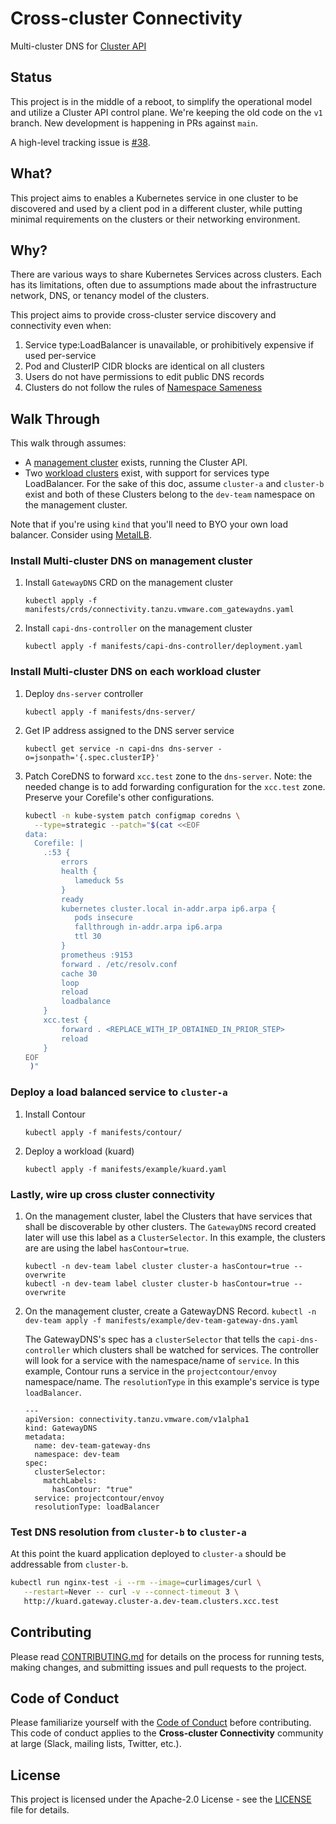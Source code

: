 # Cross-cluster Connectivity

Multi-cluster DNS for [Cluster API](https://cluster-api.sigs.k8s.io/)


## Status

This project is in the middle of a reboot, to simplify the operational model
and utilize a Cluster API control plane.  We're keeping the old code on the `v1`
branch.  New development is happening in PRs against `main`.

A high-level tracking issue is [#38](https://github.com/vmware-tanzu/cross-cluster-connectivity/issues/38).


## What?

This project aims to enables a Kubernetes service in one cluster to be
discovered and used by a client pod in a different cluster, while putting
minimal requirements on the clusters or their networking environment.


## Why?

There are various ways to share Kubernetes Services across clusters. Each has
its limitations, often due to assumptions made about the infrastructure network,
DNS, or tenancy model of the clusters.

This project aims to provide cross-cluster service discovery and connectivity
even when:

1. Service type:LoadBalancer is unavailable, or prohibitively expensive if used
   per-service
2. Pod and ClusterIP CIDR blocks are identical on all clusters
3. Users do not have permissions to edit public DNS records
4. Clusters do not follow the rules of [Namespace
   Sameness](https://groups.google.com/forum/#!msg/kubernetes-sig-multicluster/jfDAMxFWlOg/9Z9O0mVpAgAJ)

## Walk Through

This walk through assumes:
- A [management
  cluster](https://cluster-api.sigs.k8s.io/reference/glossary.html#management-cluster)
  exists, running the Cluster API.
- Two [workload
  clusters](https://cluster-api.sigs.k8s.io/user/quick-start.html#create-your-first-workload-cluster)
  exist, with support for services type LoadBalancer. For the sake of this doc, assume
  `cluster-a` and `cluster-b` exist and both of these Clusters belong to the
  `dev-team` namespace on the management cluster.

Note that if you're using `kind` that you'll need to BYO your own load balancer.
Consider using [MetalLB](https://metallb.universe.tf).

### Install Multi-cluster DNS on management cluster

1. Install `GatewayDNS` CRD on the management cluster
   ```
   kubectl apply -f manifests/crds/connectivity.tanzu.vmware.com_gatewaydns.yaml
   ```
1. Install `capi-dns-controller` on the management cluster
   ```
   kubectl apply -f manifests/capi-dns-controller/deployment.yaml
   ```

### Install Multi-cluster DNS on each workload cluster

1. Deploy `dns-server` controller
   ```
   kubectl apply -f manifests/dns-server/
   ```
1. Get IP address assigned to the DNS server service
   ```
   kubectl get service -n capi-dns dns-server -o=jsonpath='{.spec.clusterIP}'
   ```
1. Patch CoreDNS to forward `xcc.test` zone to the `dns-server`.
   Note: the needed change is to add forwarding configuration for the
   `xcc.test` zone. Preserve your Corefile's other configurations.
   ```bash
   kubectl -n kube-system patch configmap coredns \
     --type=strategic --patch="$(cat <<EOF
   data:
     Corefile: |
       .:53 {
           errors
           health {
              lameduck 5s
           }
           ready
           kubernetes cluster.local in-addr.arpa ip6.arpa {
              pods insecure
              fallthrough in-addr.arpa ip6.arpa
              ttl 30
           }
           prometheus :9153
           forward . /etc/resolv.conf
           cache 30
           loop
           reload
           loadbalance
       }
       xcc.test {
           forward . <REPLACE_WITH_IP_OBTAINED_IN_PRIOR_STEP>
           reload
       }
   EOF
    )"
    ```

### Deploy a load balanced service to `cluster-a`

1. Install Contour
   ```
   kubectl apply -f manifests/contour/
   ```
1. Deploy a workload (kuard)
   ```
   kubectl apply -f manifests/example/kuard.yaml
   ```

### Lastly, wire up cross cluster connectivity

1. On the management cluster, label the Clusters that have services that shall
   be discoverable by other clusters. The `GatewayDNS` record created later will
   use this label as a `ClusterSelector`.  In this example, the clusters are are
   using the label `hasContour=true`.
   ```
   kubectl -n dev-team label cluster cluster-a hasContour=true --overwrite
   kubectl -n dev-team label cluster cluster-b hasContour=true --overwrite
   ```
1. On the management cluster, create a GatewayDNS Record.
   `kubectl -n dev-team apply -f manifests/example/dev-team-gateway-dns.yaml`

   The GatewayDNS's spec has a `clusterSelector` that tells the
   `capi-dns-controller` which clusters shall be watched for services. The
   controller will look for a service with the namespace/name of `service`. In
   this example, Contour runs a service in the `projectcontour/envoy`
   namespace/name. The `resolutionType` in this example's service is type
   `loadBalancer`.
   ```
   ---
   apiVersion: connectivity.tanzu.vmware.com/v1alpha1
   kind: GatewayDNS
   metadata:
     name: dev-team-gateway-dns
     namespace: dev-team
   spec:
     clusterSelector:
       matchLabels:
         hasContour: "true"
     service: projectcontour/envoy
     resolutionType: loadBalancer
   ```

### Test DNS resolution from `cluster-b` to `cluster-a`

At this point the kuard application deployed to `cluster-a` should be
addressable from `cluster-b`.
   ```bash
   kubectl run nginx-test -i --rm --image=curlimages/curl \
      --restart=Never -- curl -v --connect-timeout 3 \
      http://kuard.gateway.cluster-a.dev-team.clusters.xcc.test
   ```

## Contributing

Please read [CONTRIBUTING.md](./CONTRIBUTING.md) for details on the process for
running tests, making changes, and submitting issues and pull requests to the
project.

## Code of Conduct

Please familiarize yourself with the [Code of Conduct](./CODE_OF_CONDUCT.md)
before contributing. This code of conduct applies to the **Cross-cluster
Connectivity** community at large (Slack, mailing lists, Twitter, etc.).

## License

This project is licensed under the Apache-2.0 License - see the
[LICENSE](LICENSE) file for details.
